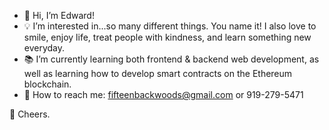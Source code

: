 - 👋 Hi, I’m Edward!
- 💡 I’m interested in...so many different things. You name it! I also love to smile, enjoy life, treat people with kindness, and learn something new everyday.
- 📚 I’m currently learning both frontend & backend web development, as well as learning how to develop smart contracts on the Ethereum blockchain.
- 🤙 How to reach me: fifteenbackwoods@gmail.com or 919-279-5471

🥂 Cheers.

<!---
eddyK15501/eddyK15501 is a ✨ special ✨ repository because its `README.md` (this file) appears on your GitHub profile.
You can click the Preview link to take a look at your changes.
--->
